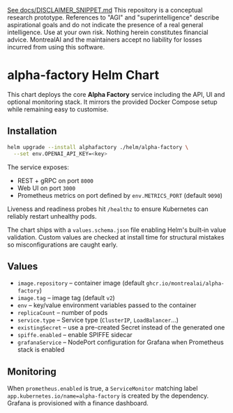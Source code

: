 [See docs/DISCLAIMER_SNIPPET.md](../../../DISCLAIMER_SNIPPET.md)
This repository is a conceptual research prototype. References to "AGI" and "superintelligence" describe aspirational goals and do not indicate the presence of a real general intelligence. Use at your own risk. Nothing herein constitutes financial advice. MontrealAI and the maintainers accept no liability for losses incurred from using this software.

# alpha-factory Helm Chart

This chart deploys the core **Alpha Factory** service including the API, UI and optional monitoring stack. It mirrors the provided Docker Compose setup while remaining easy to customise.

## Installation
```bash
helm upgrade --install alphafactory ./helm/alpha-factory \
  --set env.OPENAI_API_KEY=<key>
```

The service exposes:
- REST + gRPC on port `8000`
- Web UI on port `3000`
- Prometheus metrics on port defined by `env.METRICS_PORT` (default `9090`)

Liveness and readiness probes hit `/healthz` to ensure Kubernetes can reliably
restart unhealthy pods.

The chart ships with a `values.schema.json` file enabling Helm's built‑in value
validation. Custom values are checked at install time for structural mistakes so
misconfigurations are caught early.

## Values
- `image.repository` – container image (default `ghcr.io/montrealai/alpha-factory`)
- `image.tag` – image tag (default `v2`)
- `env` – key/value environment variables passed to the container
- `replicaCount` – number of pods
- `service.type` – Service type (`ClusterIP`, `LoadBalancer`…)
- `existingSecret` – use a pre-created Secret instead of the generated one
- `spiffe.enabled` – enable SPIFFE sidecar
- `grafanaService` – NodePort configuration for Grafana when Prometheus stack is enabled

## Monitoring
When `prometheus.enabled` is true, a `ServiceMonitor` matching label `app.kubernetes.io/name=alpha-factory` is created by the dependency. Grafana is provisioned with a finance dashboard.
